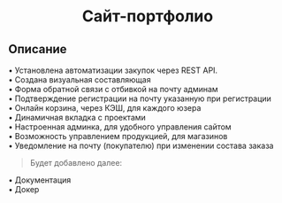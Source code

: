 <h1 align="center"> Сайт-портфолио </h1>
<h2>Описание</h2>
• Установлена автоматизации закупок через REST API.<br/>
• Создана визуальная составляющая<br/>
• Форма обратной связи с отбивкой на почту админам<br/>
• Подтверждение регистрации на почту указанную при регистрации<br/>
• Онлайн корзина, через КЭШ, для каждого юзера<br/>
• Динамичная вкладка с проектами<br/>
• Настроенная админка, для удобного управления сайтом<br/>
• Возможность управлением продукцией, для магазинов<br/>
• Уведомление на почту (покупателю) при изменении состава заказа<br/>

> Будет добавлено далее:

• Документация<br/>
• Докер